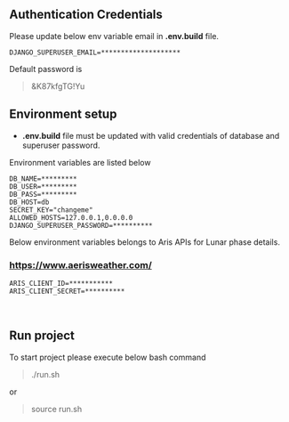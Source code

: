 Authentication Credentials
----------------------------
Please update below env variable email in **.env.build** file. 

`DJANGO_SUPERUSER_EMAIL=********************`<br>

Default password is

> &K87kfgTG!Yu


Environment setup
-----------------
- **.env.build** file must be updated with valid credentials of database and superuser password.

Environment variables are listed below

`DB_NAME=*********`<br>
`DB_USER=*********`<br>
`DB_PASS=*********`<br>
`DB_HOST=db`<br>
`SECRET_KEY="changeme"`<br>
`ALLOWED_HOSTS=127.0.0.1,0.0.0.0`<br>
`DJANGO_SUPERUSER_PASSWORD=**********`<br>


Below environment variables belongs to Aris APIs for Lunar phase details. 
### https://www.aerisweather.com/

`ARIS_CLIENT_ID=***********`<br>
`ARIS_CLIENT_SECRET=**********`<br>


<br>

Run project
---------------
To start project please execute below bash command

> ./run.sh

or 

> source run.sh

<br>

